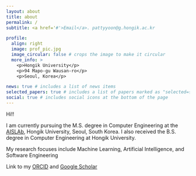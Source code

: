 ```yaml
---
layout: about
title: about
permalink: /
subtitle: <a href='#'>Email</a>. pattyyoon@g.hongik.ac.kr

profile:
  align: right
  image: prof_pic.jpg
  image_circular: false # crops the image to make it circular
  more_info: >
    <p>Hongik University</p>
    <p>94 Mapo-gu Wausan-ro</p>
    <p>Seoul, Korea</p>

news: true # includes a list of news items
selected_papers: true # includes a list of papers marked as "selected={true}"
social: true # includes social icons at the bottom of the page
---
```


Hi!! 

I am currently pursuing the M.S. degree in Computer Engineering at the [AISLAb](https://sites.google.com/view/aishongik), Hongik University, Seoul, South Korea. I also received the B.S. degree in Computer Engineering at Hongik University. 

My research focuses include Machine Learning, Artificial Intelligence, and Software Engineering

Link to my [ORCID](https://orcid.org/0009-0002-9774-2440/) and [Google Scholar](https://scholar.google.com/citations?hl=ko&user=r0a3v68AAAAJ/)



<!-- Put your address / P.O. box / other info right below your picture. You can also disable any of these elements by editing `profile` property of the YAML header of your `_pages/about.md`. Edit `_bibliography/papers.bib` and Jekyll will render your [publications page](/al-folio/publications/) automatically.

Link to your social media connections, too. This theme is set up to use [Font Awesome icons](https://fontawesome.com/) and [Academicons](https://jpswalsh.github.io/academicons/), like the ones below. Add your Facebook, Twitter, LinkedIn, Google Scholar, or just disable all of them. -->

